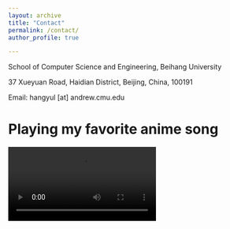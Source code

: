 ```yaml
---
layout: archive
title: "Contact"
permalink: /contact/
author_profile: true

---
```


School of Computer Science and Engineering, Beihang University

37 Xueyuan Road, Haidian District, Beijing, China, 100191

Email: hangyul [at] andrew.cmu.edu



# Playing my favorite anime song

<video  controls="controls">
<source id="mp4" src="https://github.com/lhy9816/lhy9816.github.io/blob/master/files/Everyay%20World%2012.9.mp4?raw=true" type="video/mp4">
</video>


